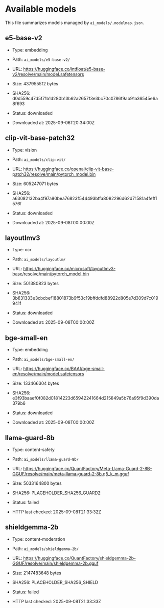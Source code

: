 # Available models

This file summarizes models managed by `ai_models/.modelmap.json`.

## e5-base-v2

- Type: embedding

- Path: `ai_models/e5-base-v2/`

- URL: https://huggingface.co/intfloat/e5-base-v2/resolve/main/model.safetensors

- Size: 437955512 bytes

- SHA256: d0d559c47d5f71b1d280b13b62a2657f3e3bc70c0786f9ab91a36545e6a8f693

- Status: downloaded

- Downloaded at: 2025-09-06T20:34:00Z



## clip-vit-base-patch32

- Type: vision

- Path: `ai_models/clip-vit/`

- URL: https://huggingface.co/openai/clip-vit-base-patch32/resolve/main/pytorch_model.bin

- Size: 605247071 bytes

- SHA256: a63082132ba4f97a80bea76823f544493bffa8082296d62d71581a4feff1576f

- Status: downloaded

- Downloaded at: 2025-09-08T00:00:00Z



## layoutlmv3

- Type: ocr

- Path: `ai_models/layoutlm/`

- URL: https://huggingface.co/microsoft/layoutlmv3-base/resolve/main/pytorch_model.bin

- Size: 501380823 bytes

- SHA256: 3b631333e3cbcbef18801873b9f53c19bffddfd88922d805e7d309d7c019941f

- Status: downloaded

- Downloaded at: 2025-09-08T00:00:00Z



## bge-small-en

- Type: embedding

- Path: `ai_models/bge-small-en/`

- URL: https://huggingface.co/BAAI/bge-small-en/resolve/main/model.safetensors

- Size: 133466304 bytes

- SHA256: e3f93baaef0f082d01814223d65942241664d215849a5b76a95f9d390da379b6

- Status: downloaded

- Downloaded at: 2025-09-08T00:00:00Z



## llama-guard-8b

- Type: content-safety

- Path: `ai_models/llama-guard-8b/`

- URL: https://huggingface.co/QuantFactory/Meta-Llama-Guard-2-8B-GGUF/resolve/main/meta-llama-guard-2-8b.q5_k_m.gguf

- Size: 5033164800 bytes

- SHA256: PLACEHOLDER_SHA256_GUARD2

- Status: failed

- HTTP last checked: 2025-09-08T21:33:32Z



## shieldgemma-2b

- Type: content-moderation

- Path: `ai_models/shieldgemma-2b/`

- URL: https://huggingface.co/QuantFactory/shieldgemma-2b-GGUF/resolve/main/shieldgemma-2b.gguf

- Size: 2147483648 bytes

- SHA256: PLACEHOLDER_SHA256_SHIELD

- Status: failed

- HTTP last checked: 2025-09-08T21:33:33Z


